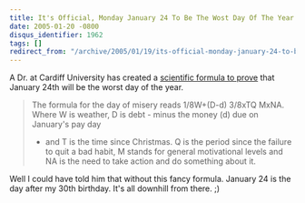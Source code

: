 ```yaml
---
title: It's Official, Monday January 24 To Be The Wost Day Of The Year
date: 2005-01-20 -0800
disqus_identifier: 1962
tags: []
redirect_from: "/archive/2005/01/19/its-official-monday-january-24-to-be-the-wost-day-of-the-year.aspx/"
---
```


A Dr. at Cardiff University has created a [scientific formula to
prove](http://news.bbc.co.uk/2/hi/uk_news/4187183.stm) that January 24th
will be the worst day of the year.

> The formula for the day of misery reads 1/8W+(D-d) 3/8xTQ MxNA. Where
> W is weather, D is debt - minus the money (d) due on January's pay day
> - and T is the time since Christmas. Q is the period since the failure
> to quit a bad habit, M stands for general motivational levels and NA
> is the need to take action and do something about it.

Well I could have told him that without this fancy formula. January 24
is the day after my 30th birthday. It's all downhill from there. ;)

